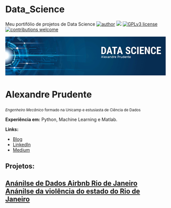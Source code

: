 # Data_Science
Meu portifólio de projetos de Data Science
[![author](https://img.shields.io/badge/author-alexandreprudente-red.svg)](https://www.linkedin.com/in/alexandreprudente/) [![](https://img.shields.io/badge/python-3.7+-blue.svg)](https://www.python.org/downloads/release/python-365/) [![GPLv3 license](https://img.shields.io/badge/License-GPLv3-blue.svg)](http://perso.crans.org/besson/LICENSE.html) [![contributions welcome](https://img.shields.io/badge/contributions-welcome-brightgreen.svg?style=flat)](https://github.com/AlexPNO/Data_Science)

<p align="center">
  <img src="banner_ds_Alexandre_Prudente.png" >
</p>

# Alexandre Prudente
<sub>*Engenheiro Mecânico* formado na Unicamp e estusiasta de Ciência de Dados</sub>



**Experiência em:** Python, Machine Learning e Matlab.

**Links:**
* [Blog]()
* [LinkedIn](https://www.linkedin.com/in/alexandreprudente/)
* [Medium](https://www.medium.com)


## Projetos:
[Anánilse de Dados Airbnb Rio de Janeiro](https://colab.research.google.com/drive/1Q3h0cwNcEOYPIAtIAZFcO7PRM4PuFMIy#scrollTo=bOyw7GVG033s)
[Anánilse da violência do estado do Rio de Janeiro](https://colab.research.google.com/drive/1Xyf7ExSbuyZfEYEEi2qxPdeaelZ304qH#scrollTo=LCsiXvM3BcsO)
---




